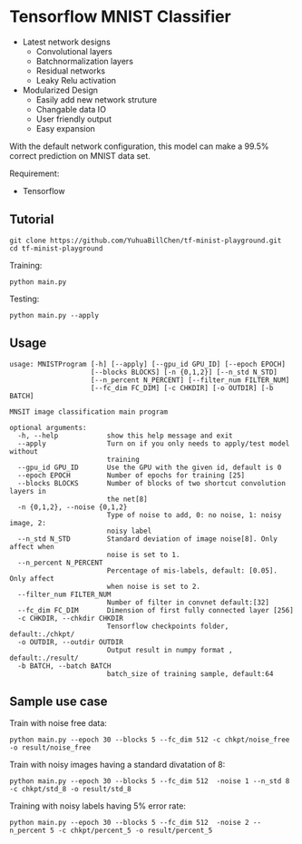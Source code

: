 Tensorflow MNIST Classifier
=============================
- Latest network designs
  * Convolutional layers
  * Batchnormalization layers
  * Residual networks
  * Leaky Relu activation
- Modularized Design
  * Easily add new network struture
  * Changable data IO
  * User friendly output
  * Easy expansion
  
With the default network configuration, this model can make a 99.5% correct prediction on MNIST data set.

Requirement:
- Tensorflow

Tutorial
---------------

    git clone https://github.com/YuhuaBillChen/tf-minist-playground.git
    cd tf-minist-playground

Training:

    python main.py

Testing:

    python main.py --apply


Usage
------------------------------
    usage: MNISTProgram [-h] [--apply] [--gpu_id GPU_ID] [--epoch EPOCH]
                        [--blocks BLOCKS] [-n {0,1,2}] [--n_std N_STD]
                        [--n_percent N_PERCENT] [--filter_num FILTER_NUM]
                        [--fc_dim FC_DIM] [-c CHKDIR] [-o OUTDIR] [-b BATCH]

    MNSIT image classification main program

    optional arguments:
      -h, --help            show this help message and exit
      --apply               Turn on if you only needs to apply/test model without
                            training
      --gpu_id GPU_ID       Use the GPU with the given id, default is 0
      --epoch EPOCH         Number of epochs for training [25]
      --blocks BLOCKS       Number of blocks of two shortcut convolution layers in
                            the net[8]
      -n {0,1,2}, --noise {0,1,2}
                            Type of noise to add, 0: no noise, 1: noisy image, 2:
                            noisy label
      --n_std N_STD         Standard deviation of image noise[8]. Only affect when
                            noise is set to 1.
      --n_percent N_PERCENT
                            Percentage of mis-labels, default: [0.05]. Only affect
                            when noise is set to 2.
      --filter_num FILTER_NUM
                            Number of filter in convnet default:[32]
      --fc_dim FC_DIM       Dimension of first fully connected layer [256]
      -c CHKDIR, --chkdir CHKDIR
                            Tensorflow checkpoints folder, default:./chkpt/
      -o OUTDIR, --outdir OUTDIR
                            Output result in numpy format , default:./result/
      -b BATCH, --batch BATCH
                            batch_size of training sample, default:64



Sample use case
-----------------------
Train with noise free data:

`python main.py --epoch 30 --blocks 5 --fc_dim 512 -c chkpt/noise_free -o result/noise_free`

Train with noisy images having a standard divatation of 8:

`python main.py --epoch 30 --blocks 5 --fc_dim 512  -noise 1 --n_std 8 -c chkpt/std_8 -o result/std_8`

Training with noisy labels having 5% error rate:

`python main.py --epoch 30 --blocks 5 --fc_dim 512  -noise 2 --n_percent 5 -c chkpt/percent_5 -o result/percent_5`
